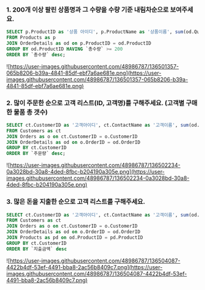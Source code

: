 ### 1. 200개 이상 팔린 상품명과 그 수량을 수량 기준 내림차순으로 보여주세요.

```sql
SELECT p.ProductID as '상품 아이디', p.ProductName as '상품이름', sum(od.Quantity) as '총수량'
FROM Products as p
JOIN OrderDetails as od on p.ProductID = od.ProductID
GROUP BY od.ProductID HAVING `총수량` >= 200
ORDER BY `총수량` desc;
```

![https://user-images.githubusercontent.com/48986787/136501357-065b8206-b39a-4841-85df-ebf7a6ae681e.png](https://user-images.githubusercontent.com/48986787/136501357-065b8206-b39a-4841-85df-ebf7a6ae681e.png)

### 2. 많이 주문한 순으로 고객 리스트(ID, 고객명)를 구해주세요. (고객별 구매한 물품 총 갯수)

```sql
SELECT ct.CustomerID as '고객아이디', ct.ContactName as '고객이름', sum(od.Quantity) as '주문량'
FROM Customers as ct
JOIN Orders as o on ct.CustomerID = o.CustomerID
JOIN OrderDetails as od on o.OrderID = od.OrderID
GROUP BY ct.CustomerID
ORDER BY `주문량` desc;
```

![https://user-images.githubusercontent.com/48986787/136502234-0a3028bd-30a8-4ded-8fbc-b204190a305e.png](https://user-images.githubusercontent.com/48986787/136502234-0a3028bd-30a8-4ded-8fbc-b204190a305e.png)

### 3. 많은 돈을 지출한 순으로 고객 리스트를 구해주세요.

```sql
SELECT ct.CustomerID as '고객아이디', ct.ContactName as '고객이름', sum(od.Quantity) * pd.Price as '지출금액'
FROM Customers as ct
JOIN Orders as o on ct.CustomerID = o.CustomerID
JOIN OrderDetails as od on o.OrderID = od.OrderID
JOIN Products as pd on od.ProductID = pd.ProductID
GROUP BY ct.CustomerID
ORDER BY `지출금액` desc
```

![https://user-images.githubusercontent.com/48986787/136504087-4422b4df-53ef-4491-bba8-2ac56b8409c7.png](https://user-images.githubusercontent.com/48986787/136504087-4422b4df-53ef-4491-bba8-2ac56b8409c7.png)